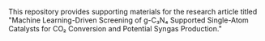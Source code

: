 This repository provides supporting materials for the research article titled "Machine Learning-Driven Screening of g-C₃N₄ Supported Single-Atom Catalysts for CO₂ Conversion and Potential Syngas Production."
